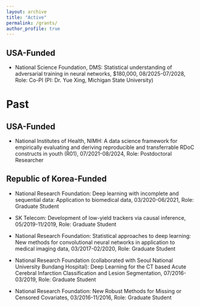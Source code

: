 ```yaml
---
layout: archive
title: "Active"
permalink: /grants/
author_profile: true
---
```


## USA-Funded
- National Science Foundation, DMS: Statistical understanding of adversarial training in neural networks, $180,000, 08/2025-07/2028, Role: Co-PI (PI: Dr. Yue Xing, Michigan State University)

# Past
## USA-Funded
- National Institutes of Health, NIMH: A data science framework for empirically evaluating and deriving reproducible and transferrable RDoC constructs in youth (R01), 07/2021-08/2024, Role: Postdoctoral Researcher

## Republic of Korea-Funded
- National Research Foundation: Deep learning with incomplete and sequential data: Application to biomedical data, 03/2020-06/2021, Role: Graduate Student

- SK Telecom: Development of low-yield trackers via causal inference, 05/2019-11/2019, Role: Graduate Student

- National Research Foundation: Statistical approaches to deep learning: New methods for convolutional neural networks in application to medical imaging data, 03/2017-02/2020, Role: Graduate Student
  
- National Research Foundation (collaborated with Seoul National University Bundang Hospital): Deep Learning for the CT based Acute Cerebral Infarction Classification and Lesion Segmentation, 07/2016-03/2019, Role: Graduate Student

- National Research Foundation: New Robust Methods for Missing or Censored Covariates, 03/2016-11/2016, Role: Graduate Student

